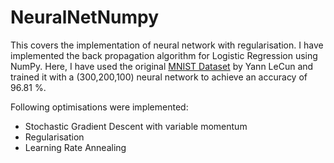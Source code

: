# NeuralNetNumpy

This covers the implementation of neural network with regularisation. I have implemented the back propagation algorithm for Logistic Regression using NumPy. Here, I have used the original [MNIST Dataset](http://yann.lecun.com/exdb/mnist/) by Yann LeCun and trained it with a (300,200,100) neural network to achieve an accuracy of 96.81 %.

Following optimisations were implemented:
* Stochastic Gradient Descent with variable momentum
* Regularisation
* Learning Rate Annealing
